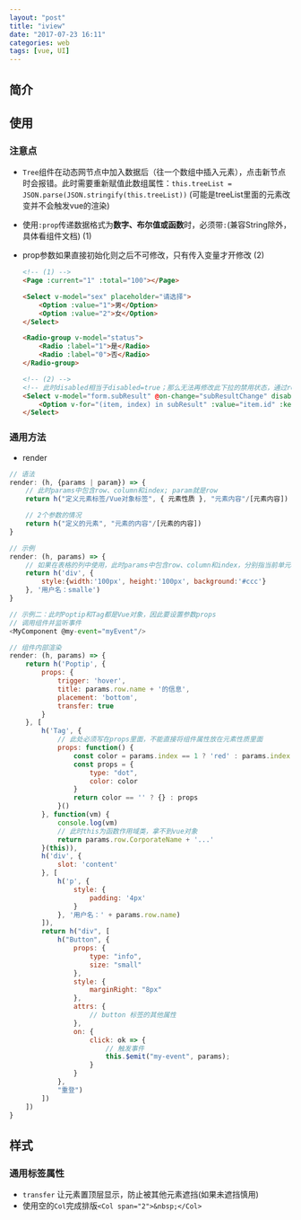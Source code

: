```yaml
---
layout: "post"
title: "iview"
date: "2017-07-23 16:11"
categories: web
tags: [vue, UI]
---
```


## 简介

## 使用

### 注意点

- `Tree`组件在动态网节点中加入数据后（往一个数组中插入元素），点击新节点时会报错。此时需要重新赋值此数组属性：`this.treeList = JSON.parse(JSON.stringify(this.treeList))` (可能是treeList里面的元素改变并不会触发vue的渲染)
- 使用`:prop`传递数据格式为**数字、布尔值或函数**时，必须带`:`(兼容String除外，具体看组件文档) (1)
- prop参数如果直接初始化则之后不可修改，只有传入变量才开修改 (2)

	```html
	<!-- (1) -->
	<Page :current="1" :total="100"></Page>

	<Select v-model="sex" placeholder="请选择">
		<Option :value="1">男</Option>
		<Option :value="2">女</Option>
	</Select>

	<Radio-group v-model="status">
		<Radio :label="1">是</Radio>
		<Radio :label="0">否</Radio>
	</Radio-group>

	<!-- (2) -->
	<!-- 此时disabled相当于disabled=true；那么无法再修改此下拉的禁用状态，通过refs去修改也会报错；只能绑定相应的属性，如：`:disabled="subResultDisabled"` -->
	<Select v-model="form.subResult" @on-change="subResultChange" disabled placeholder="请选择">
		<Option v-for="(item, index) in subResult" :value="item.id" :key="index">{{ item.nodeName }}</Option>
	</Select>
	```

### 通用方法

- render

```js
// 语法
render: (h, {params | param}) => {
	// 此时params中包含row、column和index; param就是row
	return h("定义元素标签/Vue对象标签", { 元素性质 }, "元素内容"/[元素内容])

	// 2个参数的情况
	return h("定义的元素", "元素的内容"/[元素的内容])
}

// 示例
render: (h, params) => {
	// 如果在表格的列中使用，此时params中包含row、column和index，分别指当前单元格数据，当前列数据，当前是第几行。
	return h('div', {
		style:{width:'100px', height:'100px', background:'#ccc'}
	}, '用户名：smalle')
}

// 示例二：此时Poptip和Tag都是Vue对象，因此要设置参数props
// 调用组件并监听事件
<MyComponent @my-event="myEvent"/>

// 组件内部渲染
render: (h, params) => {
	return h('Poptip', {
		props: {
			trigger: 'hover',
			title: params.row.name + '的信息',
			placement: 'bottom',
			transfer: true
		}
	}, [
		h('Tag', {
			// 此处必须写在props里面，不能直接将组件属性放在元素性质里面
			props: function() {
				const color = params.index == 1 ? 'red' : params.index == 3 ? 'green' : '';
				const props = {
					type: "dot",
					color: color
				}
				return color == '' ? {} : props
			}()
		}, function(vm) {
			console.log(vm)
			// 此时this为函数作用域类，拿不到vue对象
			return params.row.CorporateName + '...'
		}(this)),
		h('div', {
			slot: 'content'
		}, [
			h('p', {
				style: {
					padding: '4px'
				}
			}, '用户名：' + params.row.name)
		]),
		return h("div", [
			h("Button", {
				props: {
					type: "info",
					size: "small"
				},
				style: {
					marginRight: "8px"
				},
				attrs: {
					// button 标签的其他属性
				},
				on: {
					click: ok => {
						// 触发事件
						this.$emit("my-event", params);
					}
				}
			},
			"重登")
		])
	])
}
```

## 样式

### 通用标签属性

- `transfer` 让元素置顶层显示，防止被其他元素遮挡(如果未遮挡慎用)
- 使用空的`Col`完成排版`<Col span="2">&nbsp;</Col>`



